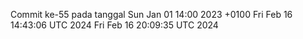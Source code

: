 Commit ke-55 pada tanggal Sun Jan 01 14:00 2023 +0100
Fri Feb 16 14:43:06 UTC 2024
Fri Feb 16 20:09:35 UTC 2024

